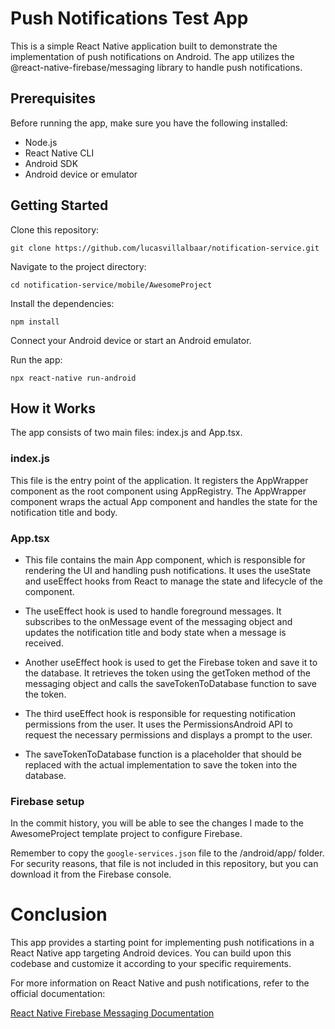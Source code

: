 # Push Notifications Test App
This is a simple React Native application built to demonstrate the implementation of push notifications on Android. The app utilizes the @react-native-firebase/messaging library to handle push notifications.

## Prerequisites
Before running the app, make sure you have the following installed:

- Node.js
- React Native CLI
- Android SDK
- Android device or emulator

## Getting Started
Clone this repository:
```
git clone https://github.com/lucasvillalbaar/notification-service.git
```

Navigate to the project directory:
```
cd notification-service/mobile/AwesomeProject
```

Install the dependencies:
```
npm install
```

Connect your Android device or start an Android emulator.

Run the app:

```
npx react-native run-android
```

## How it Works
The app consists of two main files: index.js and App.tsx.

### index.js
This file is the entry point of the application. It registers the AppWrapper component as the root component using AppRegistry. The AppWrapper component wraps the actual App component and handles the state for the notification title and body.

### App.tsx
- This file contains the main App component, which is responsible for rendering the UI and handling push notifications. It uses the useState and useEffect hooks from React to manage the state and lifecycle of the component.

- The useEffect hook is used to handle foreground messages. It subscribes to the onMessage event of the messaging object and updates the notification title and body state when a message is received.

- Another useEffect hook is used to get the Firebase token and save it to the database. It retrieves the token using the getToken method of the messaging object and calls the saveTokenToDatabase function to save the token.

- The third useEffect hook is responsible for requesting notification permissions from the user. It uses the PermissionsAndroid API to request the necessary permissions and displays a prompt to the user.

- The saveTokenToDatabase function is a placeholder that should be replaced with the actual implementation to save the token into the database.

### Firebase setup
In the commit history, you will be able to see the changes I made to the AwesomeProject template project to configure Firebase.

Remember to copy the ```google-services.json``` file to the /android/app/ folder. For security reasons, that file is not included in this repository, but you can download it from the Firebase console.

# Conclusion
This app provides a starting point for implementing push notifications in a React Native app targeting Android devices. You can build upon this codebase and customize it according to your specific requirements.

For more information on React Native and push notifications, refer to the official documentation:

[React Native Firebase Messaging Documentation](https://rnfirebase.io/messaging/usage)
